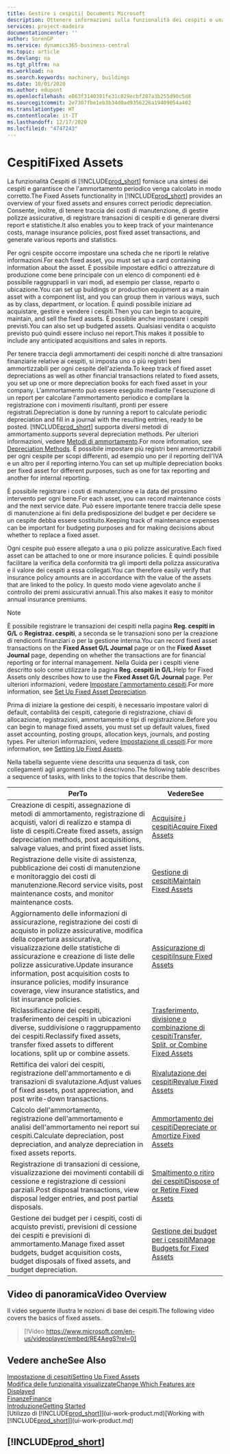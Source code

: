 ```yaml
---
title: Gestire i cespiti| Documenti Microsoft
description: Ottenere informazioni sulla funzionalità dei cespiti e una panoramica delle modalità di utilizzo dei cespiti.
services: project-madeira
documentationcenter: ''
author: SorenGP
ms.service: dynamics365-business-central
ms.topic: article
ms.devlang: na
ms.tgt_pltfrm: na
ms.workload: na
ms.search.keywords: machinery, buildings
ms.date: 10/01/2020
ms.author: edupont
ms.openlocfilehash: e863f3140301fe31c029ecbf207a3b255d90c5d8
ms.sourcegitcommit: 2e7307fbe1eb3b34d0ad9356226a19409054a402
ms.translationtype: HT
ms.contentlocale: it-IT
ms.lasthandoff: 12/17/2020
ms.locfileid: "4747243"
---
```

# <a name="fixed-assets"></a><span data-ttu-id="4401b-103">Cespiti</span><span class="sxs-lookup"><span data-stu-id="4401b-103">Fixed Assets</span></span>
<span data-ttu-id="4401b-104">La funzionalità Cespiti di [!INCLUDE[prod_short](includes/prod_short.md)] fornisce una sintesi dei cespiti e garantisce che l'ammortamento periodico venga calcolato in modo corretto.</span><span class="sxs-lookup"><span data-stu-id="4401b-104">The Fixed Assets functionality in [!INCLUDE[prod_short](includes/prod_short.md)] provides an overview of your fixed assets and ensures correct periodic depreciation.</span></span> <span data-ttu-id="4401b-105">Consente, inoltre, di tenere traccia dei costi di manutenzione, di gestire polizze assicurative, di registrare transazioni di cespiti e di generare diversi report e statistiche.</span><span class="sxs-lookup"><span data-stu-id="4401b-105">It also enables you to keep track of your maintenance costs, manage insurance policies, post fixed asset transactions, and generate various reports and statistics.</span></span>

<span data-ttu-id="4401b-106">Per ogni cespite occorre impostare una scheda che ne riporti le relative informazioni.</span><span class="sxs-lookup"><span data-stu-id="4401b-106">For each fixed asset, you must set up a card containing information about the asset.</span></span> <span data-ttu-id="4401b-107">È possibile impostare edifici o attrezzature di produzione come bene principale con un elenco di componenti ed è possibile raggrupparli in vari modi, ad esempio per classe, reparto o ubicazione.</span><span class="sxs-lookup"><span data-stu-id="4401b-107">You can set up buildings or production equipment as a main asset with a component list, and you can group them in various ways, such as by class, department, or location.</span></span> <span data-ttu-id="4401b-108">È quindi possibile iniziare ad acquistare, gestire e vendere i cespiti.</span><span class="sxs-lookup"><span data-stu-id="4401b-108">Then you can begin to acquire, maintain, and sell the fixed assets.</span></span> <span data-ttu-id="4401b-109">È possibile anche impostare i cespiti previsti.</span><span class="sxs-lookup"><span data-stu-id="4401b-109">You can also set up budgeted assets.</span></span> <span data-ttu-id="4401b-110">Qualsiasi vendita o acquisto previsto può quindi essere incluso nei report.</span><span class="sxs-lookup"><span data-stu-id="4401b-110">This makes it possible to include any anticipated acquisitions and sales in reports.</span></span>

<span data-ttu-id="4401b-111">Per tenere traccia degli ammortamenti dei cespiti nonché di altre transazioni finanziarie relative ai cespiti, si imposta uno o più registri beni ammortizzabili per ogni cespite dell'azienda.</span><span class="sxs-lookup"><span data-stu-id="4401b-111">To keep track of fixed asset depreciations as well as other financial transactions related to fixed assets, you set up one or more depreciation books for each fixed asset in your company.</span></span> <span data-ttu-id="4401b-112">L'ammortamento può essere eseguito mediante l'esecuzione di un report per calcolare l'ammortamento periodico e compilare la registrazione con i movimenti risultanti, pronti per essere registrati.</span><span class="sxs-lookup"><span data-stu-id="4401b-112">Depreciation is done by running a report to calculate periodic depreciation and fill in a journal with the resulting entries, ready to be posted.</span></span> [!INCLUDE[prod_short](includes/prod_short.md)] <span data-ttu-id="4401b-113">supporta diversi metodi di ammortamento.</span><span class="sxs-lookup"><span data-stu-id="4401b-113">supports several depreciation methods.</span></span> <span data-ttu-id="4401b-114">Per ulteriori informazioni, vedere [Metodi di ammortamento](fa-depreciation-methods.md).</span><span class="sxs-lookup"><span data-stu-id="4401b-114">For more information, see [Depreciation Methods](fa-depreciation-methods.md).</span></span> <span data-ttu-id="4401b-115">È possibile impostare più registri beni ammortizzabili per ogni cespite per scopi differenti, ad esempio uno per il reporting dell'IVA e un altro per il reporting interno.</span><span class="sxs-lookup"><span data-stu-id="4401b-115">You can set up multiple depreciation books per fixed asset for different purposes, such as one for tax reporting and another for internal reporting.</span></span>

<span data-ttu-id="4401b-116">È possibile registrare i costi di manutenzione e la data del prossimo intervento per ogni bene.</span><span class="sxs-lookup"><span data-stu-id="4401b-116">For each asset, you can record maintenance costs and the next service date.</span></span> <span data-ttu-id="4401b-117">Può essere importante tenere traccia delle spese di manutenzione ai fini della predisposizione del budget e per decidere se un cespite debba essere sostituito.</span><span class="sxs-lookup"><span data-stu-id="4401b-117">Keeping track of maintenance expenses can be important for budgeting purposes and for making decisions about whether to replace a fixed asset.</span></span>

<span data-ttu-id="4401b-118">Ogni cespite può essere allegato a una o più polizze assicurative.</span><span class="sxs-lookup"><span data-stu-id="4401b-118">Each fixed asset can be attached to one or more insurance policies.</span></span> <span data-ttu-id="4401b-119">È quindi possibile facilitare la verifica della conformità tra gli importi della polizza assicurativa e il valore dei cespiti a essa collegati.</span><span class="sxs-lookup"><span data-stu-id="4401b-119">You can therefore easily verify that insurance policy amounts are in accordance with the value of the assets that are linked to the policy.</span></span> <span data-ttu-id="4401b-120">In questo modo viene agevolato anche il controllo dei premi assicurativi annuali.</span><span class="sxs-lookup"><span data-stu-id="4401b-120">This also makes it easy to monitor annual insurance premiums.</span></span>

> [!NOTE]  
>   <span data-ttu-id="4401b-121">È possibile registrare le transazioni dei cespiti nella pagina **Reg. cespiti in G/L** o **Registraz. cespiti**, a seconda se le transazioni sono per la creazione di rendiconti finanziari o per la gestione interna.</span><span class="sxs-lookup"><span data-stu-id="4401b-121">You can record fixed asset transactions on the **Fixed Asset G/L Journal** page or on the **Fixed Asset Journal** page, depending on whether the transactions are for financial reporting or for internal management.</span></span> <span data-ttu-id="4401b-122">Nella Guida per i cespiti viene descritto solo come utilizzare la pagina **Reg. cespiti in G/L**.</span><span class="sxs-lookup"><span data-stu-id="4401b-122">Help for Fixed Assets only describes how to use the **Fixed Asset G/L Journal** page.</span></span> <span data-ttu-id="4401b-123">Per ulteriori informazioni, vedere [Impostare l'ammortamento cespiti](fa-how-setup-depreciation.md).</span><span class="sxs-lookup"><span data-stu-id="4401b-123">For more information, see [Set Up Fixed Asset Depreciation](fa-how-setup-depreciation.md).</span></span>

<span data-ttu-id="4401b-124">Prima di iniziare la gestione dei cespiti, è necessario impostare valori di default, contabilità dei cespiti, categorie di registrazione, chiavi di allocazione, registrazioni, ammortamento e tipi di registrazione.</span><span class="sxs-lookup"><span data-stu-id="4401b-124">Before you can begin to manage fixed assets, you must set up default values, fixed asset accounting, posting groups, allocation keys, journals, and posting types.</span></span> <span data-ttu-id="4401b-125">Per ulteriori informazioni, vedere [Impostazione di cespiti](fa-setup.md).</span><span class="sxs-lookup"><span data-stu-id="4401b-125">For more information, see [Setting Up Fixed Assets](fa-setup.md).</span></span>

<span data-ttu-id="4401b-126">Nella tabella seguente viene descritta una sequenza di task, con collegamenti agli argomenti che li descrivono.</span><span class="sxs-lookup"><span data-stu-id="4401b-126">The following table describes a sequence of tasks, with links to the topics that describe them.</span></span>

| <span data-ttu-id="4401b-127">Per</span><span class="sxs-lookup"><span data-stu-id="4401b-127">To</span></span> | <span data-ttu-id="4401b-128">Vedere</span><span class="sxs-lookup"><span data-stu-id="4401b-128">See</span></span> |
| --- | --- |
| <span data-ttu-id="4401b-129">Creazione di cespiti, assegnazione di metodi di ammortamento, registrazione di acquisti, valori di realizzo e stampa di liste di cespiti.</span><span class="sxs-lookup"><span data-stu-id="4401b-129">Create fixed assets, assign depreciation methods, post acquisitions, salvage values, and print fixed asset lists.</span></span> |[<span data-ttu-id="4401b-130">Acquisire i cespiti</span><span class="sxs-lookup"><span data-stu-id="4401b-130">Acquire Fixed Assets</span></span>](fa-how-acquire.md) |
| <span data-ttu-id="4401b-131">Registrazione delle visite di assistenza, pubblicazione dei costi di manutenzione e monitoraggio dei costi di manutenzione.</span><span class="sxs-lookup"><span data-stu-id="4401b-131">Record service visits, post maintenance costs, and monitor maintenance costs.</span></span> |[<span data-ttu-id="4401b-132">Gestione di cespiti</span><span class="sxs-lookup"><span data-stu-id="4401b-132">Maintain Fixed Assets</span></span>](fa-how-maintain.md) |
| <span data-ttu-id="4401b-133">Aggiornamento delle informazioni di assicurazione, registrazione dei costi di acquisto in polizze assicurative, modifica della copertura assicurativa, visualizzazione delle statistiche di assicurazione e creazione di liste delle polizze assicurative.</span><span class="sxs-lookup"><span data-stu-id="4401b-133">Update insurance information, post acquisition costs to insurance policies, modify insurance coverage, view insurance statistics, and list insurance policies.</span></span> |[<span data-ttu-id="4401b-134">Assicurazione di cespiti</span><span class="sxs-lookup"><span data-stu-id="4401b-134">Insure Fixed Assets</span></span>](fa-how-insure.md) |
| <span data-ttu-id="4401b-135">Riclassificazione dei cespiti, trasferimento dei cespiti in ubicazioni diverse, suddivisione o raggruppamento dei cespiti.</span><span class="sxs-lookup"><span data-stu-id="4401b-135">Reclassify fixed assets, transfer fixed assets to different locations, split up or combine assets.</span></span> |[<span data-ttu-id="4401b-136">Trasferimento, divisione o combinazione di cespiti</span><span class="sxs-lookup"><span data-stu-id="4401b-136">Transfer, Split, or Combine Fixed Assets</span></span>](fa-how-trans-split-combine.md) |
| <span data-ttu-id="4401b-137">Rettifica dei valori dei cespiti, registrazione dell'ammortamento e di transazioni di svalutazione.</span><span class="sxs-lookup"><span data-stu-id="4401b-137">Adjust values of fixed assets, post appreciation, and post write-down transactions.</span></span> |[<span data-ttu-id="4401b-138">Rivalutazione dei cespiti</span><span class="sxs-lookup"><span data-stu-id="4401b-138">Revalue Fixed Assets</span></span>](fa-how-revalue.md) |
| <span data-ttu-id="4401b-139">Calcolo dell'ammortamento, registrazione dell'ammortamento e analisi dell'ammortamento nei report sui cespiti.</span><span class="sxs-lookup"><span data-stu-id="4401b-139">Calculate depreciation, post depreciation, and  analyze depreciation in fixed assets reports.</span></span> |[<span data-ttu-id="4401b-140">Ammortamento dei cespiti</span><span class="sxs-lookup"><span data-stu-id="4401b-140">Depreciate or Amortize Fixed Assets</span></span>](fa-how-depreciate-amortize.md) |
| <span data-ttu-id="4401b-141">Registrazione di transazioni di cessione, visualizzazione dei movimenti contabili di cessione e registrazione di cessioni parziali.</span><span class="sxs-lookup"><span data-stu-id="4401b-141">Post disposal transactions, view disposal ledger entries, and post partial disposals.</span></span> |[<span data-ttu-id="4401b-142">Smaltimento o ritiro dei cespiti</span><span class="sxs-lookup"><span data-stu-id="4401b-142">Dispose of or Retire Fixed Assets</span></span>](fa-how-dispose-retire.md) |
| <span data-ttu-id="4401b-143">Gestione dei budget per i cespiti, costi di acquisto previsti, previsioni di cessione dei cespiti e previsioni di ammortamento.</span><span class="sxs-lookup"><span data-stu-id="4401b-143">Manage fixed asset budgets, budget acquisition costs, budget disposals of fixed assets, and budget depreciation.</span></span> |[<span data-ttu-id="4401b-144">Gestione dei budget per i cespiti</span><span class="sxs-lookup"><span data-stu-id="4401b-144">Manage Budgets for Fixed Assets</span></span>](fa-how-manage-budgets.md) |

## <a name="video-overview"></a><span data-ttu-id="4401b-145">Video di panoramica</span><span class="sxs-lookup"><span data-stu-id="4401b-145">Video Overview</span></span>
<span data-ttu-id="4401b-146">Il video seguente illustra le nozioni di base dei cespiti.</span><span class="sxs-lookup"><span data-stu-id="4401b-146">The following video covers the basics of fixed assets.</span></span>

> [!Video https://www.microsoft.com/en-us/videoplayer/embed/RE4AegS?rel=0]

## <a name="see-also"></a><span data-ttu-id="4401b-147">Vedere anche</span><span class="sxs-lookup"><span data-stu-id="4401b-147">See Also</span></span>
[<span data-ttu-id="4401b-148">Impostazione di cespiti</span><span class="sxs-lookup"><span data-stu-id="4401b-148">Setting Up Fixed Assets</span></span>](fa-setup.md)  
[<span data-ttu-id="4401b-149">Modifica delle funzionalità visualizzate</span><span class="sxs-lookup"><span data-stu-id="4401b-149">Change Which Features are Displayed</span></span>](ui-experiences.md)  
[<span data-ttu-id="4401b-150">Finanze</span><span class="sxs-lookup"><span data-stu-id="4401b-150">Finance</span></span>](finance.md)  
[<span data-ttu-id="4401b-151">Introduzione</span><span class="sxs-lookup"><span data-stu-id="4401b-151">Getting Started</span></span>](product-get-started.md)  
<span data-ttu-id="4401b-152">[Utilizzo di [!INCLUDE[prod_short](includes/prod_short.md)]](ui-work-product.md)</span><span class="sxs-lookup"><span data-stu-id="4401b-152">[Working with [!INCLUDE[prod_short](includes/prod_short.md)]](ui-work-product.md)</span></span>

## [!INCLUDE[prod_short](includes/free_trial_md.md)]  
 
